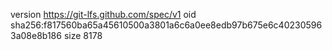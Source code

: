version https://git-lfs.github.com/spec/v1
oid sha256:f817560ba65a45610500a3801a6c6a0ee8edb97b675e6c402305963a08e8b186
size 8178
